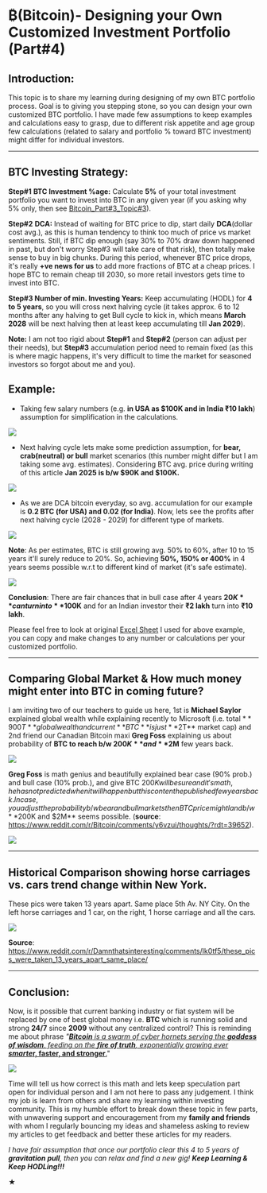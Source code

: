 # ₿(Bitcoin)- Designing your Own Customized Investment Portfolio (Part#4)

## Introduction:
This topic is to share my learning during designing of my own BTC portfolio process. Goal is to giving you stepping stone, so you can design your own customized BTC portfolio. I have made few assumptions to keep examples and calculations easy to grasp, due to different risk appetite and age group few calculations (related to salary and portfolio % toward BTC investment) might differ for individual investors.

* * * * *

BTC Investing **Strategy:**
---------------------------

**Step#1** **BTC Investment %age:** Calculate **5%** of your total investment portfolio you want to invest into BTC in any given year (if you asking why 5% only, then see [Bitcoin_Part#3_Topic#3](https://vinaybaatcheet.wordpress.com/2025/01/03/part-3-bitcoin/)).

**Step#2** **DCA:** Instead of waiting for BTC price to dip, start daily **DCA**(dollar cost avg.), as this is human tendency to think too much of price vs market sentiments. Still, if BTC dip enough (say 30% to 70% draw down happened in past, but don't worry Step#3 will take care of that risk), then totally make sense to buy in big chunks. During this period, whenever BTC price drops, it's really **+ve news for us** to add more fractions of BTC at a cheap prices. I hope BTC to remain cheap till 2030, so more retail investors gets time to invest into BTC.

**Step#3 Number of min. Investing Years:** Keep accumulating (HODL) for **4 to 5 years**, so you will cross next halving cycle (it takes approx. 6 to 12 months after any halving to get Bull cycle to kick in, which means **March 2028** will be next halving then at least keep accumulating till **Jan 2029**).

**Note:** I am not too rigid about **Step#1** and **Step#2** (person can adjust per their needs), but **Step#3** accumulation period need to remain fixed (as this is where magic happens, it's very difficult to time the market for seasoned investors so forgot about me and you).

**Example:**
------------

-   Taking few salary numbers (e.g. **in USA as $100K and in India ₹10 lakh**) assumption for simplification in the calculations.

![](https://vinaybaatcheet.wordpress.com/wp-content/uploads/2025/01/screenshot-2025-01-12-at-11.13.24e280afpm.png?w=712)

-   Next halving cycle lets make some prediction assumption, for **bear, crab(neutral) or bull** market scenarios (this number might differ but I am taking some avg. estimates). Considering BTC avg. price during writing of this article **Jan 2025 is b/w $90K and $100K.**

![](https://vinaybaatcheet.wordpress.com/wp-content/uploads/2025/01/screenshot-2025-01-12-at-11.23.28e280afpm.png?w=706)

-   As we are DCA bitcoin everyday, so avg. accumulation for our example is **0.2 BTC (for USA) and 0.02 (for India)**. Now, lets see the profits after next halving cycle (2028 - 2029) for different type of markets.

![](https://vinaybaatcheet.wordpress.com/wp-content/uploads/2025/01/screenshot-2025-01-12-at-11.26.54e280afpm.png?w=826)

**Note**: As per estimates, BTC is still growing avg. 50% to 60%, after 10 to 15 years it'll surely reduce to 20%. So, achieving **50%, 150% or 400%** in 4 years seems possible w.r.t to different kind of market (it's safe estimate).

![](https://vinaybaatcheet.wordpress.com/wp-content/uploads/2025/01/screenshot-2025-01-12-at-11.41.35e280afpm.png?w=1024)

**Conclusion**: There are fair chances that in bull case after 4 years **$20K** can turn into **$100K** and for an Indian investor their **₹2 lakh** turn into **₹10 lakh**.

Please feel free to look at original [Excel Sheet](https://docs.google.com/spreadsheets/d/15CVooI68gb2pkhi9sLaZW7SmJjocTeD-VEgMc-HuZ8g/edit?usp=sharing) I used for above example, you can copy and make changes to any number or calculations per your customized portfolio.

* * * * *

**Comparing Global Market & How much money might enter into BTC in coming future?**
-----------------------------------------------------------------------------------

I am inviting two of our teachers to guide us here, 1st is **Michael Saylor** explained global wealth while explaining recently to Microsoft (i.e. total $**900 T** global wealth and current **BTC** is just **$2T** market cap) and 2nd friend our Canadian Bitcoin maxi **Greg Foss** explaining us about probability of **BTC to reach b/w $200K** and **$2M** few years back.

![](https://vinaybaatcheet.wordpress.com/wp-content/uploads/2025/01/screenshot-2025-01-13-at-12.07.13e280afam.png?w=1024)

**Greg Foss** is math genius and beautifully explained bear case (90% prob.) and bull case (10% prob.), and give BTC $200K will be sure and it's math, he has not predicted when it will happen but this content he published few years back. Incase, you adjust the probability b/w bear and bull markets then BTC price might land b/w **$200K and $2M** seems possible. (**source**: <https://www.reddit.com/r/Bitcoin/comments/y6vzui/thoughts/?rdt=39652>).

![](https://vinaybaatcheet.wordpress.com/wp-content/uploads/2025/01/screenshot-2025-01-12-at-11.58.51e280afpm.png?w=922)

* * * * *

**Historical Comparison showing horse carriages vs. cars trend change within New York.**
----------------------------------------------------------------------------------------

These pics were taken 13 years apart. Same place 5th Av. NY City. On the left horse carriages and 1 car, on the right, 1 horse carriage and all the cars.

![](https://vinaybaatcheet.wordpress.com/wp-content/uploads/2025/01/screenshot-2025-01-13-at-12.27.40e280afam.png?w=1024)

**Source**: <https://www.reddit.com/r/Damnthatsinteresting/comments/lk0tf5/these_pics_were_taken_13_years_apart_same_place/>

* * * * *

**Conclusion:**
---------------

Now, is it possible that current banking industry or fiat system will be replaced by one of best global money i.e. **BTC** which is running solid and strong **24/7** since **2009** without any centralized control? This is reminding me about phrase *"[**Bitcoin** is a swarm of cyber hornets serving the **goddess of wisdom**, feeding on the **fire of truth**, exponentially growing ever](https://vinaybaatcheet.wordpress.com/2024/10/16/bitcoin-as-cyber-hornet-m-saylor/) **[smarte](https://vinaybaatcheet.wordpress.com/2024/10/16/bitcoin-as-cyber-hornet-m-saylor/)***[**r, faster, and stronger**.](https://vinaybaatcheet.wordpress.com/2024/10/16/bitcoin-as-cyber-hornet-m-saylor/)"

![](https://vinaybaatcheet.wordpress.com/wp-content/uploads/2025/01/img_1602-2-1.jpg?w=1017)

Time will tell us how correct is this math and lets keep speculation part open for individual person and I am not here to pass any judgement. I think my job is learn from others and share my learning within investing community. This is my humble effort to break down these topic in few parts, with unwavering support and encouragement from my **family and friends** with whom I regularly bouncing my ideas and shameless asking to review my articles to get feedback and better these articles for my readers.

*I have fair assumption that once our portfolio clear this 4 to 5 years of **gravitation pull**, then you can relax and find a new gig! **Keep Learning & Keep HODLing!!!***

★
